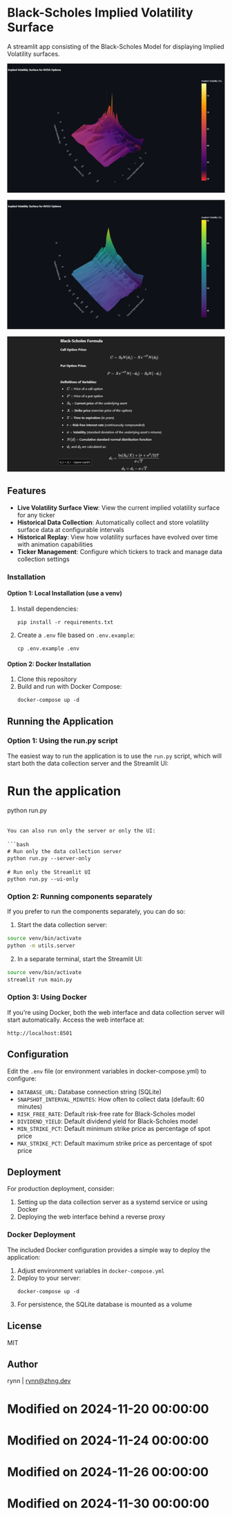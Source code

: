 # Black-Scholes Implied Volatility Surface 
A streamlit app consisting of the Black-Scholes Model for displaying Implied Volatility surfaces. 

![NVIDIA Volatility Surface](img/NVDA.png)

![Broadcom Volatility Surface](img/AVGO.png)

![Black-Scholes Formula](img/formula.png)

## Features

- **Live Volatility Surface View**: View the current implied volatility surface for any ticker
- **Historical Data Collection**: Automatically collect and store volatility surface data at configurable intervals
- **Historical Replay**: View how volatility surfaces have evolved over time with animation capabilities
- **Ticker Management**: Configure which tickers to track and manage data collection settings


### Installation

#### Option 1: Local Installation (use a venv)

1. Install dependencies:
   ```
   pip install -r requirements.txt
   ```
2. Create a `.env` file based on `.env.example`:
   ```
   cp .env.example .env
   ```

#### Option 2: Docker Installation

1. Clone this repository
2. Build and run with Docker Compose:
   ```
   docker-compose up -d
   ```

## Running the Application

### Option 1: Using the run.py script 

The easiest way to run the application is to use the `run.py` script, which will start both the data collection server and the Streamlit UI:

# Run the application
python run.py
```

You can also run only the server or only the UI:

```bash
# Run only the data collection server
python run.py --server-only

# Run only the Streamlit UI
python run.py --ui-only
```

### Option 2: Running components separately

If you prefer to run the components separately, you can do so:

1. Start the data collection server:
```bash
source venv/bin/activate
python -m utils.server
```

2. In a separate terminal, start the Streamlit UI:
```bash
source venv/bin/activate
streamlit run main.py
```

### Option 3: Using Docker

If you're using Docker, both the web interface and data collection server will start automatically. Access the web interface at:

```
http://localhost:8501
```

## Configuration

Edit the `.env` file (or environment variables in docker-compose.yml) to configure:

- `DATABASE_URL`: Database connection string (SQLite)
- `SNAPSHOT_INTERVAL_MINUTES`: How often to collect data (default: 60 minutes)
- `RISK_FREE_RATE`: Default risk-free rate for Black-Scholes model
- `DIVIDEND_YIELD`: Default dividend yield for Black-Scholes model
- `MIN_STRIKE_PCT`: Default minimum strike price as percentage of spot price
- `MAX_STRIKE_PCT`: Default maximum strike price as percentage of spot price


## Deployment

For production deployment, consider:

1. Setting up the data collection server as a systemd service or using Docker
2. Deploying the web interface behind a reverse proxy

### Docker Deployment

The included Docker configuration provides a simple way to deploy the application:

1. Adjust environment variables in `docker-compose.yml`
2. Deploy to your server:
   ```
   docker-compose up -d
   ```
3. For persistence, the SQLite database is mounted as a volume

## License

MIT

## Author

rynn | rynn@zhng.dev 
# Modified on 2024-11-20 00:00:00

# Modified on 2024-11-24 00:00:00

# Modified on 2024-11-26 00:00:00

# Modified on 2024-11-30 00:00:00
